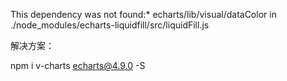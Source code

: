 This dependency was not found:\* echarts/lib/visual/dataColor in
./node_modules/echarts-liquidfill/src/liquidFill.js

解决方案：

npm i v-charts echarts@4.9.0 -S
